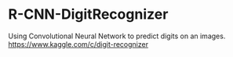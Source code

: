 # R-CNN-DigitRecognizer
Using Convolutional Neural Network to predict digits on an images. https://www.kaggle.com/c/digit-recognizer
